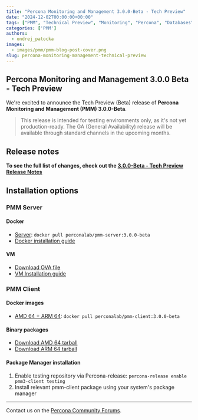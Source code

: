 ```yaml
---
title: "Percona Monitoring and Management 3.0.0-Beta - Tech Preview"
date: "2024-12-02T00:00:00+00:00"
tags: ["PMM", "Technical Preview", "Monitoring", "Percona", "Databases", ]
categories: ['PMM']
authors:
  - ondrej_patocka
images:
  - images/pmm/pmm-blog-post-cover.png
slug: percona-monitoring-management-technical-preview
---
```


## Percona Monitoring and Management 3.0.0 Beta - Tech Preview

We're excited to announce the Tech Preview (Beta) release of **Percona Monitoring and Management (PMM) 3.0.0-Beta**.


> This release is intended for testing environments only, as it's not yet production-ready. The GA (General Availability) release will be available through standard channels in the upcoming months.

## Release notes

**To see the full list of changes, check out the [3.0.0-Beta - Tech Preview Release Notes](https://pmm-doc-3.onrender.com/release-notes/3.0.0_Beta.html)**

## Installation options


### PMM Server

#### Docker

- [Server](https://hubgw.docker.com/r/perconalab/pmm-server/tags?name=3.0.0-beta): `docker pull perconalab/pmm-server:3.0.0-beta`
- [Docker installation guide](https://pmm-doc-3.onrender.com/install-pmm/install-pmm-server/baremetal/docker/easy-install.html)

#### VM

- [Download OVA file](https://percona-vm.s3.amazonaws.com/PMM3-Server-2024-11-26-1307.ova)
- [VM Installation guide](https://pmm-doc-3.onrender.com/install-pmm/install-pmm-server/baremetal/virtual/index.html)


### PMM Client

#### Docker images
- [AMD 64 + ARM 64](https://hubgw.docker.com/r/perconalab/pmm-client/tags?name=3.0.0-beta): `docker pull perconalab/pmm-client:3.0.0-beta`


#### Binary packages
- [Download AMD 64 tarball](https://downloads.percona.com/downloads/TESTING/pmm-client-3.0.0beta/pmm-client-3.0.0beta.AMD64.tar.gz)
- [Download ARM 64 tarball](https://downloads.percona.com/downloads/TESTING/pmm-client-3.0.0beta/pmm-client-3.0.0beta.ARM64.tar.gz)

#### Package Manager installation
1. Enable testing repository via Percona-release: `percona-release enable pmm3-client testing`
1. Install relevant pmm-client package using your system's package manager



---
Contact us on the [Percona Community Forums](https://forums.percona.com/c/percona-monitoring-and-management-pmm).